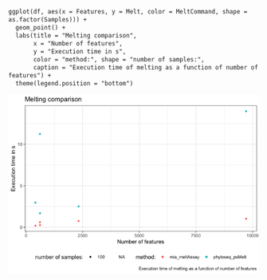     ggplot(df, aes(x = Features, y = Melt, color = MeltCommand, shape = as.factor(Samples))) +
      geom_point() +
      labs(title = "Melting comparison",
           x = "Number of features",
           y = "Execution time in s",
           color = "method:", shape = "number of samples:",
           caption = "Execution time of melting as a function of number of features") +
      theme(legend.position = "bottom")

![](benchmark_files/figure-markdown_strict/melting_features-1.png)
